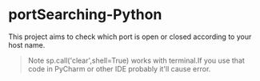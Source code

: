 # portSearching-Python

This project aims to check which port is open or closed according to your host name.

>Note
>sp.call('clear',shell=True) works with terminal.If you use that code in PyCharm or other IDE probably it'll cause error.
